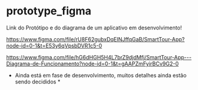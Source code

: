 # prototype_figma

Link do Protótipo e do diagrama de um aplicativo em desenvolvimento!

https://www.figma.com/file/rU8F62gubxDqEINJffqGaB/SmartTour-App?node-id=0-1&t=E53y6qVpsbDVR1c5-0

https://www.figma.com/file/hG6dHGH5H4L7brZ9djdMfj/SmartTour-App---Diagrama-de-Funcionamento?node-id=0-1&t=gAAPZmFyirBCv9G2-0


* Ainda está em fase de desenvolvimento, muitos detalhes ainda estão sendo decididos *
